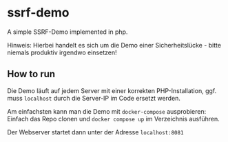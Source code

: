# ssrf-demo

A simple SSRF-Demo implemented in php.

Hinweis: Hierbei handelt es sich um die Demo einer Sicherheitslücke - bitte niemals produktiv irgendwo einsetzen!

## How to run

Die Demo läuft auf jedem Server mit einer korrekten PHP-Installation, ggf. muss `localhost` durch die Server-IP im Code ersetzt werden.

Am einfachsten kann man die Demo mit `docker-compose` ausprobieren: Einfach das Repo clonen und `docker compose up` im Verzeichnis ausführen.

Der Webserver startet dann unter der Adresse `localhost:8081`
